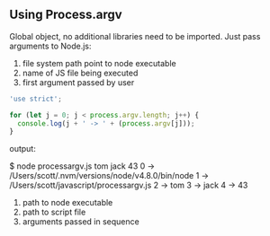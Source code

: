 ## Using Process.argv

Global object, no additional libraries need to be imported. Just pass arguments to Node.js:
1. file system path point to node executable
2. name of JS file being executed
3. first argument passed by user

```javascript
'use strict';

for (let j = 0; j < process.argv.length; j++) {
  console.log(j + ' -> ' + (process.argv[j]));
}
```
output: 

$ node processargv.js tom jack 43
0 -> /Users/scott/.nvm/versions/node/v4.8.0/bin/node
1 -> /Users/scott/javascript/processargv.js
2 -> tom
3 -> jack
4 -> 43

1) path to node executable
2) path to script file
3) arguments passed in sequence